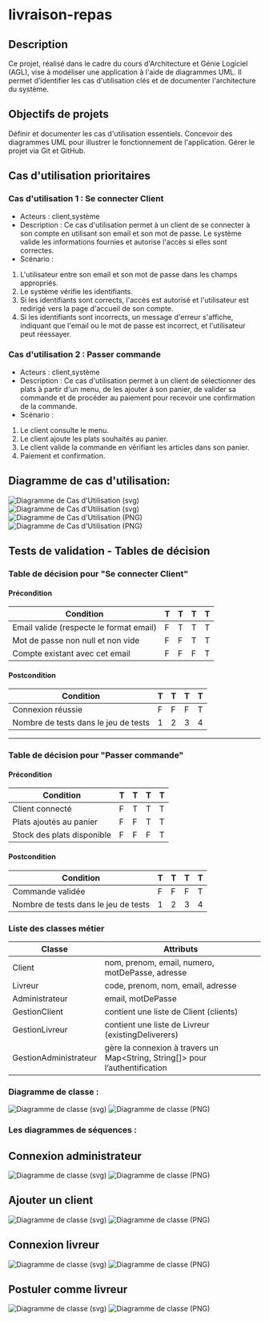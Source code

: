 # livraison-repas

## Description
Ce projet, réalisé dans le cadre du cours d'Architecture et Génie Logiciel (AGL), vise à modéliser une application à l'aide de diagrammes UML. Il permet d’identifier les cas d'utilisation clés et de documenter l'architecture du système.                                                                                                                       

## Objectifs de projets
Définir et documenter les cas d'utilisation essentiels.
Concevoir des diagrammes UML pour illustrer le fonctionnement de l'application.
Gérer le projet via Git et GitHub.

## Cas d'utilisation prioritaires
### Cas d'utilisation 1 : Se connecter Client
- Acteurs : client,système
- Description : Ce cas d'utilisation permet à un client de se connecter à son compte en utilisant son email et son mot de passe. Le système valide les informations fournies et autorise l'accès si elles sont correctes.
- Scénario : 
1. L'utilisateur entre son email et son mot de passe dans les champs appropriés.
2. Le système vérifie les identifiants.
3. Si les identifiants sont corrects, l'accès est autorisé et l'utilisateur est redirigé vers la page d'accueil de son compte.
4. Si les identifiants sont incorrects, un message d'erreur s'affiche, indiquant que l'email ou le mot de passe est incorrect, et l'utilisateur peut réessayer.

### Cas d'utilisation 2 : Passer commande
- Acteurs : client,système
- Description : Ce cas d'utilisation permet à un client de sélectionner des plats à partir d'un menu, de les ajouter à son panier, de valider sa commande et de procéder au paiement pour recevoir une confirmation de la commande.
- Scénario : 
1. Le client consulte le menu.
2. Le client ajoute les plats souhaités au panier.
3. Le client valide la commande en vérifiant les articles dans son panier.
4. Paiement et confirmation.

## Diagramme de cas d'utilisation:

![Diagramme de Cas d'Utilisation (svg)](Diagrammes/usecase.svg)
![Diagramme de Cas d'Utilisation (svg)](Diagrammes/usecase2.svg)
![Diagramme de Cas d'Utilisation (PNG)](Diagrammes/usecase.png)
![Diagramme de Cas d'Utilisation (PNG)](Diagrammes/usecase2.png)

## Tests de validation - Tables de décision

### Table de décision pour "Se connecter Client"

#### Précondition

| Condition                               | T   | T   | T   | T   |
| --------------------------------------- | --- | --- | --- | --- |
| Email valide (respecte le format email) | F   | T   | T   | T   |
| Mot de passe non null et non vide       | F   | F   | T   | T   |
| Compte existant avec cet email          | F   | F   | F   | T   |

#### Postcondition

| Condition                            | T   | T   | T   | T   |
| ------------------------------------ | --- | --- | --- | --- |
| Connexion réussie                    | F   | F   | F   | T   |
| Nombre de tests dans le jeu de tests | 1   | 2   | 3   | 4   |

---

### Table de décision pour "Passer commande"

#### Précondition

| Condition                  | T   | T   | T   | T   |
| -------------------------- | --- | --- | --- | --- |
| Client connecté            | F   | T   | T   | T   |
| Plats ajoutés au panier    | F   | F   | T   | T   |
| Stock des plats disponible | F   | F   | F   | T   |

#### Postcondition

| Condition                            | T   | T   | T   | T   |
| ------------------------------------ | --- | --- | --- | --- |
| Commande validée                     | F   | F   | F   | T   |
| Nombre de tests dans le jeu de tests | 1   | 2   | 3   | 4   |

### Liste des classes métier

| Classe	                          | Attributs
|-----------------------------------|---------------------------------------------------------------------------------
| Client	                            | nom, prenom, email, numero, motDePasse, adresse
| Livreur	                            | code, prenom, nom, email, adresse
| Administrateur                      | email, motDePasse
| GestionClient	                      | contient une liste de Client (clients)
| GestionLivreur                      | contient une liste de Livreur (existingDeliverers)
| GestionAdministrateur	              | gère la connexion à travers un Map<String, String[]> pour l’authentification

### Diagramme de classe :

![Diagramme de classe (svg)](Diagrammes/diagdeclasse.svg)
![Diagramme de classe (PNG)](Diagrammes/Diagdeclasse.png)

### Les diagrammes de séquences :

## Connexion administrateur
![Diagramme de classe (svg)](Diagrammes/Connexion_administrateur.svg)
![Diagramme de classe (PNG)](Diagrammes/Connexion_administrateur.png)

## Ajouter un client
![Diagramme de classe (svg)](Diagrammes/Ajouter_un_client.svg)
![Diagramme de classe (PNG)](Diagrammes/Ajouter_un_client.png)

## Connexion livreur
![Diagramme de classe (svg)](Diagrammes/Connexion_livreur.svg)
![Diagramme de classe (PNG)](Diagrammes/Connexion_livreur.png)

## Postuler comme livreur
![Diagramme de classe (svg)](Diagrammes/Postuler_comme_livreur.svg)
![Diagramme de classe (PNG)](Diagrammes/Postuler_comme_livreur.png)
